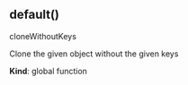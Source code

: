 <a name="default"></a>

## default()
cloneWithoutKeys

Clone the given object without the
given keys

**Kind**: global function  
